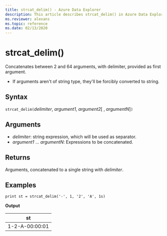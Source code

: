 ```yaml
---
title: strcat_delim() - Azure Data Explorer
description: This article describes strcat_delim() in Azure Data Explorer.
ms.reviewer: alexans
ms.topic: reference
ms.date: 02/13/2020
---
```

# strcat_delim()

Concatenates between 2 and 64 arguments, with delimiter, provided as first argument.

 * If arguments aren't of string type, they'll be forcibly converted to string.

## Syntax

`strcat_delim(`*delimiter*, *argument1*, *argument2*[ , *argumentN*]`)`

## Arguments

* *delimiter*: string expression, which will be used as separator.
* *argument1* ... *argumentN*: Expressions to be concatenated.

## Returns

Arguments, concatenated to a single string with *delimiter*.

## Examples

```kusto
print st = strcat_delim('-', 1, '2', 'A', 1s)

```

**Output**

|st|
|---|
|1-2-A-00:00:01|
